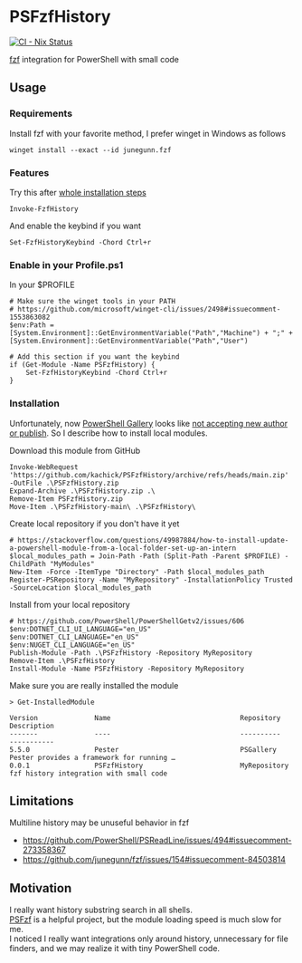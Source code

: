 # PSFzfHistory

[![CI - Nix Status](https://github.com/kachick/PSFzfHistory/actions/workflows/ci-nix.yml/badge.svg?branch=main)](https://github.com/kachick/PSFzfHistory/actions/workflows/ci-nix.yml?query=branch%3Amain+)

[fzf](https://github.com/junegunn/fzf) integration for PowerShell with small code

## Usage

### Requirements

Install fzf with your favorite method, I prefer winget in Windows as follows

```pwsh
winget install --exact --id junegunn.fzf
```

### Features

Try this after [whole installation steps](#installation)

```pwsh
Invoke-FzfHistory
```

And enable the keybind if you want

```pwsh
Set-FzfHistoryKeybind -Chord Ctrl+r
```

### Enable in your Profile.ps1

In your $PROFILE

```pwsh
# Make sure the winget tools in your PATH
# https://github.com/microsoft/winget-cli/issues/2498#issuecomment-1553863082
$env:Path = [System.Environment]::GetEnvironmentVariable("Path","Machine") + ";" + [System.Environment]::GetEnvironmentVariable("Path","User")

# Add this section if you want the keybind
if (Get-Module -Name PSFzfHistory) {
    Set-FzfHistoryKeybind -Chord Ctrl+r
}
```

### Installation

Unfortunately, now [PowerShell Gallery](https://www.powershellgallery.com/) looks like [not accepting new author or publish](https://github.com/PowerShell/PowerShellGallery/issues/266). So I describe how to install local modules.

Download this module from GitHub

```pwsh
Invoke-WebRequest 'https://github.com/kachick/PSFzfHistory/archive/refs/heads/main.zip' -OutFile .\PSFzfHistory.zip
Expand-Archive .\PSFzfHistory.zip .\
Remove-Item PSFzfHistory.zip
Move-Item .\PSFzfHistory-main\ .\PSFzfHistory\
```

Create local repository if you don't have it yet

```pwsh
# https://stackoverflow.com/questions/49987884/how-to-install-update-a-powershell-module-from-a-local-folder-set-up-an-intern
$local_modules_path = Join-Path -Path (Split-Path -Parent $PROFILE) -ChildPath "MyModules"
New-Item -Force -ItemType "Directory" -Path $local_modules_path
Register-PSRepository -Name "MyRepository" -InstallationPolicy Trusted -SourceLocation $local_modules_path
```

Install from your local repository

```pwsh
# https://github.com/PowerShell/PowerShellGetv2/issues/606
$env:DOTNET_CLI_UI_LANGUAGE="en_US"
$env:DOTNET_CLI_LANGUAGE="en_US"
$env:NUGET_CLI_LANGUAGE="en_US"
Publish-Module -Path .\PSFzfHistory -Repository MyRepository
Remove-Item .\PSFzfHistory
Install-Module -Name PSFzfHistory -Repository MyRepository
```

Make sure you are really installed the module

```pwsh
> Get-InstalledModule

Version              Name                                Repository           Description
-------              ----                                ----------           -----------
5.5.0                Pester                              PSGallery            Pester provides a framework for running …
0.0.1                PSFzfHistory                        MyRepository         fzf history integration with small code
```

## Limitations

Multiline history may be unuseful behavior in fzf

- https://github.com/PowerShell/PSReadLine/issues/494#issuecomment-273358367
- https://github.com/junegunn/fzf/issues/154#issuecomment-84503814

## Motivation

I really want history substring search in all shells.\
[PSFzf](https://github.com/kelleyma49/PSFzf) is a helpful project, but the module loading speed is much slow for me.\
I noticed I really want integrations only around history, unnecessary for file finders, and we may realize it with tiny PowerShell code.
